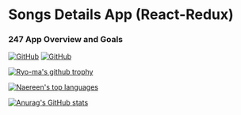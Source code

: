 # Songs Details App (React-Redux)

### 247 App Overview and Goals

[![GitHub](https://img.shields.io/badge/github-wiki-lightgrey?style=flat-square)](https://github.com/KChakhalyan)
[![GitHub](https://img.shields.io/badge/ASOme-bla%20bla-blue?style=flat-square)](https://github.com/KChakhalyan)


[![Ryo-ma's github trophy](https://github-profile-trophy.vercel.app/?username=Naereen&row=1)](https://github.com/ryo-ma/github-profile-trophy)


[![Naereen's top languages](https://github-readme-stats.vercel.app/api/top-langs/?username=KChakhalyan&theme=blue-green)](https://github.com/KChakhalyan)

[![Anurag's GitHub stats](https://github-readme-stats.vercel.app/api?username=KChakhalyan&show_icons=true&theme=radical)](https://github.com/anuraghazra/github-readme-stats)
